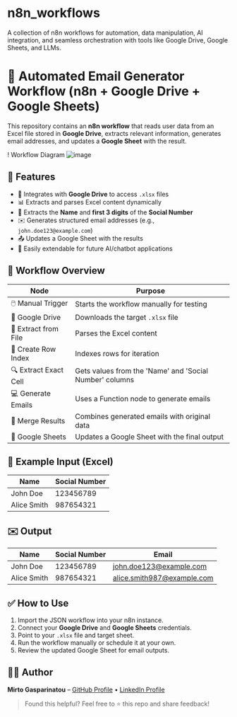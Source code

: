 # n8n_workflows
A collection of n8n workflows for automation, data manipulation, AI integration, and seamless orchestration with tools like Google Drive, Google Sheets, and LLMs.
# 📧 Automated Email Generator Workflow (n8n + Google Drive + Google Sheets)

This repository contains an **n8n workflow** that reads user data from an Excel file stored in **Google Drive**, extracts relevant information, generates email addresses, and updates a **Google Sheet** with the result.

! Workflow Diagram
![image](https://github.com/user-attachments/assets/ee2430a8-bad8-48c1-b32e-c8ff1173a11c)



## 🚀 Features

- 🔗 Integrates with **Google Drive** to access `.xlsx` files
- 📊 Extracts and parses Excel content dynamically
- 🧠 Extracts the **Name** and **first 3 digits** of the **Social Number**
- ✉️ Generates structured email addresses (e.g., `john.doe123@example.com`)
- 📤 Updates a Google Sheet with the results
- 🧩 Easily extendable for future AI/chatbot applications

## 🧩 Workflow Overview

| Node | Purpose |
|------|---------|
| 🖱️ Manual Trigger | Starts the workflow manually for testing |
| 📂 Google Drive | Downloads the target `.xlsx` file |
| 📄 Extract from File | Parses the Excel content |
| 🔢 Create Row Index | Indexes rows for iteration |
| 🔍 Extract Exact Cell | Gets values from the 'Name' and 'Social Number' columns |
| 💻 Generate Emails | Uses a Function node to generate emails |
| 🧬 Merge Results | Combines generated emails with original data |
| 📑 Google Sheets | Updates a Google Sheet with the final output |

## 📝 Example Input (Excel)

| Name        | Social Number |
|-------------|----------------|
| John Doe    | 123456789      |
| Alice Smith | 987654321      |

## ✉️ Output

| Name        | Social Number | Email                      |
|-------------|----------------|----------------------------|
| John Doe    | 123456789      | john.doe123@example.com    |
| Alice Smith | 987654321      | alice.smith987@example.com |


## ✅ How to Use

1. Import the JSON workflow into your n8n instance.
2. Connect your **Google Drive** and **Google Sheets** credentials.
3. Point to your `.xlsx` file and target sheet.
4. Run the workflow manually or schedule it at your own.
5. Review the updated Google Sheet for email outputs.


## 🙋‍♂️ Author

**Mirto Gasparinatou** – [GitHub Profile](https://github.com/mirtogaspar) • [LinkedIn Profile](https://www.linkedin.com/in/mirto-m-gasparinatou)


> Found this helpful? Feel free to ⭐️ this repo and share feedback!


